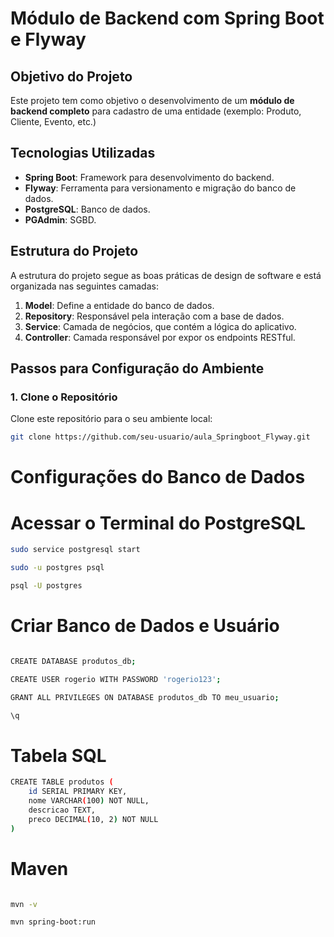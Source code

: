 # Módulo de Backend com Spring Boot e Flyway

## Objetivo do Projeto

Este projeto tem como objetivo o desenvolvimento de um **módulo de backend completo** para cadastro de uma entidade (exemplo: Produto, Cliente, Evento, etc.)

## Tecnologias Utilizadas

- **Spring Boot**: Framework para desenvolvimento do backend.
- **Flyway**: Ferramenta para versionamento e migração do banco de dados.
- **PostgreSQL**: Banco de dados.
- **PGAdmin**: SGBD.

## Estrutura do Projeto

A estrutura do projeto segue as boas práticas de design de software e está organizada nas seguintes camadas:

1. **Model**: Define a entidade do banco de dados.
2. **Repository**: Responsável pela interação com a base de dados.
3. **Service**: Camada de negócios, que contém a lógica do aplicativo.
4. **Controller**: Camada responsável por expor os endpoints RESTful.

## Passos para Configuração do Ambiente

### 1. Clone o Repositório

Clone este repositório para o seu ambiente local:

```bash
git clone https://github.com/seu-usuario/aula_Springboot_Flyway.git
````

# Configurações do Banco de Dados
   # Acessar o Terminal do PostgreSQL
   ````bash
sudo service postgresql start

sudo -u postgres psql

psql -U postgres

````

# Criar Banco de Dados e Usuário
````bash

CREATE DATABASE produtos_db;

CREATE USER rogerio WITH PASSWORD 'rogerio123';

GRANT ALL PRIVILEGES ON DATABASE produtos_db TO meu_usuario;

\q
````
# Tabela SQL

```bash
CREATE TABLE produtos (
    id SERIAL PRIMARY KEY,
    nome VARCHAR(100) NOT NULL,
    descricao TEXT,
    preco DECIMAL(10, 2) NOT NULL
)
````

# Maven
````bash

mvn -v

mvn spring-boot:run

````
